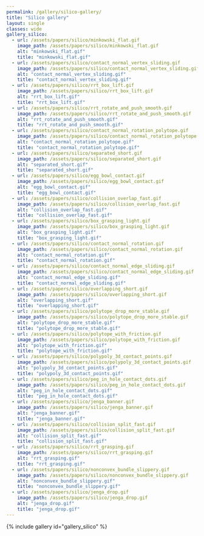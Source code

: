 ```yaml
---
permalink: /gallery/silico-gallery/
title: "Silico gallery"
layout: single
classes: wide
gallery_silico:
  - url: /assets/papers/silico/minkowski_flat.gif
    image_path: /assets/papers/silico/minkowski_flat.gif
    alt: "minkowski_flat.gif"
    title: "minkowski_flat.gif"
  - url: /assets/papers/silico/contact_normal_vertex_sliding.gif
    image_path: /assets/papers/silico/contact_normal_vertex_sliding.gif
    alt: "contact_normal_vertex_sliding.gif"
    title: "contact_normal_vertex_sliding.gif"
  - url: /assets/papers/silico/rrt_box_lift.gif
    image_path: /assets/papers/silico/rrt_box_lift.gif
    alt: "rrt_box_lift.gif"
    title: "rrt_box_lift.gif"
  - url: /assets/papers/silico/rrt_rotate_and_push_smooth.gif
    image_path: /assets/papers/silico/rrt_rotate_and_push_smooth.gif
    alt: "rrt_rotate_and_push_smooth.gif"
    title: "rrt_rotate_and_push_smooth.gif"
  - url: /assets/papers/silico/contact_normal_rotation_polytope.gif
    image_path: /assets/papers/silico/contact_normal_rotation_polytope.gif
    alt: "contact_normal_rotation_polytope.gif"
    title: "contact_normal_rotation_polytope.gif"
  - url: /assets/papers/silico/separated_short.gif
    image_path: /assets/papers/silico/separated_short.gif
    alt: "separated_short.gif"
    title: "separated_short.gif"
  - url: /assets/papers/silico/egg_bowl_contact.gif
    image_path: /assets/papers/silico/egg_bowl_contact.gif
    alt: "egg_bowl_contact.gif"
    title: "egg_bowl_contact.gif"
  - url: /assets/papers/silico/collision_overlap_fast.gif
    image_path: /assets/papers/silico/collision_overlap_fast.gif
    alt: "collision_overlap_fast.gif"
    title: "collision_overlap_fast.gif"
  - url: /assets/papers/silico/box_grasping_light.gif
    image_path: /assets/papers/silico/box_grasping_light.gif
    alt: "box_grasping_light.gif"
    title: "box_grasping_light.gif"
  - url: /assets/papers/silico/contact_normal_rotation.gif
    image_path: /assets/papers/silico/contact_normal_rotation.gif
    alt: "contact_normal_rotation.gif"
    title: "contact_normal_rotation.gif"
  - url: /assets/papers/silico/contact_normal_edge_sliding.gif
    image_path: /assets/papers/silico/contact_normal_edge_sliding.gif
    alt: "contact_normal_edge_sliding.gif"
    title: "contact_normal_edge_sliding.gif"
  - url: /assets/papers/silico/overlapping_short.gif
    image_path: /assets/papers/silico/overlapping_short.gif
    alt: "overlapping_short.gif"
    title: "overlapping_short.gif"
  - url: /assets/papers/silico/polytope_drop_more_stable.gif
    image_path: /assets/papers/silico/polytope_drop_more_stable.gif
    alt: "polytope_drop_more_stable.gif"
    title: "polytope_drop_more_stable.gif"
  - url: /assets/papers/silico/polytope_with_friction.gif
    image_path: /assets/papers/silico/polytope_with_friction.gif
    alt: "polytope_with_friction.gif"
    title: "polytope_with_friction.gif"
  - url: /assets/papers/silico/polypoly_3d_contact_points.gif
    image_path: /assets/papers/silico/polypoly_3d_contact_points.gif
    alt: "polypoly_3d_contact_points.gif"
    title: "polypoly_3d_contact_points.gif"
  - url: /assets/papers/silico/peg_in_hole_contact_dots.gif
    image_path: /assets/papers/silico/peg_in_hole_contact_dots.gif
    alt: "peg_in_hole_contact_dots.gif"
    title: "peg_in_hole_contact_dots.gif"
  - url: /assets/papers/silico/jenga_banner.gif
    image_path: /assets/papers/silico/jenga_banner.gif
    alt: "jenga_banner.gif"
    title: "jenga_banner.gif"
  - url: /assets/papers/silico/collision_split_fast.gif
    image_path: /assets/papers/silico/collision_split_fast.gif
    alt: "collision_split_fast.gif"
    title: "collision_split_fast.gif"
  - url: /assets/papers/silico/rrt_grasping.gif
    image_path: /assets/papers/silico/rrt_grasping.gif
    alt: "rrt_grasping.gif"
    title: "rrt_grasping.gif"
  - url: /assets/papers/silico/nonconvex_bundle_slippery.gif
    image_path: /assets/papers/silico/nonconvex_bundle_slippery.gif
    alt: "nonconvex_bundle_slippery.gif"
    title: "nonconvex_bundle_slippery.gif"
  - url: /assets/papers/silico/jenga_drop.gif
    image_path: /assets/papers/silico/jenga_drop.gif
    alt: "jenga_drop.gif"
    title: "jenga_drop.gif"
---
```


{% include gallery id="gallery_silico" %}

